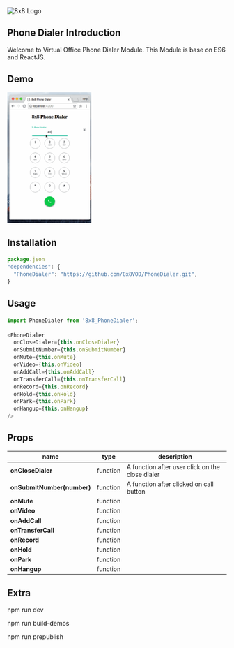 <img src="https://www.8x8.com/images/logo.png" alt="8x8 Logo" />

## Phone Dialer Introduction
Welcome to Virtual Office Phone Dialer Module.
This Module is base on ES6 and ReactJS.

## Demo
<img src="https://github.com/8x8VOD/PhoneDialer/blob/master/demos/dialer-ui.gif" alt="demo" height="300px" />

## Installation

```js
package.json
"dependencies": {
  "PhoneDialer": "https://github.com/8x8VOD/PhoneDialer.git",
}
```

## Usage

```js
import PhoneDialer from '8x8_PhoneDialer';

<PhoneDialer
  onCloseDialer={this.onCloseDialer}
  onSubmitNumber={this.onSubmitNumber}
  onMute={this.onMute}
  onVideo={this.onVideo}
  onAddCall={this.onAddCall}
  onTransferCall={this.onTransferCall}
  onRecord={this.onRecord}
  onHold={this.onHold}
  onPark={this.onPark}
  onHangup={this.onHangup}
/>
```

## Props
name | type | description
-----|------|------------
**onCloseDialer** | function | A function after user click on the close dialer
**onSubmitNumber(number)** | function | A function after clicked on call button
**onMute** | function |
**onVideo** | function |
**onAddCall** | function |  
**onTransferCall** | function |  
**onRecord** | function |  
**onHold** | function |  
**onPark** | function |  
**onHangup** | function |

## Extra

npm run dev 

npm run build-demos

npm run prepublish
